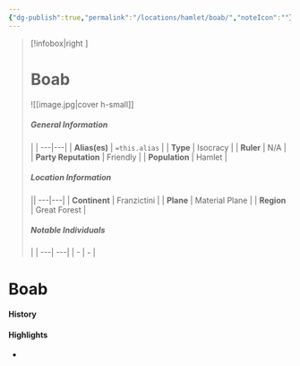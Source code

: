 ```yaml
---
{"dg-publish":true,"permalink":"/locations/hamlet/boab/","noteIcon":""}
---
```


>[!infobox|right ]
># **Boab**
>![[image.jpg\|cover h-small]]
>##### **General Information**
>| | 
>---|---|
>| **Alias(es)** | `=this.alias` |
>| **Type** | Isocracy |
>| **Ruler** | N/A |
>| **Party Reputation** | Friendly |
>| **Population** | Hamlet |
>##### **Location Information**
>||
>---|---|
>| **Continent** | Franzictini |
>| **Plane** | Material Plane |
>| **Region** | Great Forest |
>##### **Notable Individuals**
>| |
>---| ---|
>| - | *-* |

# Boab

#### History
#### Highlights

- 